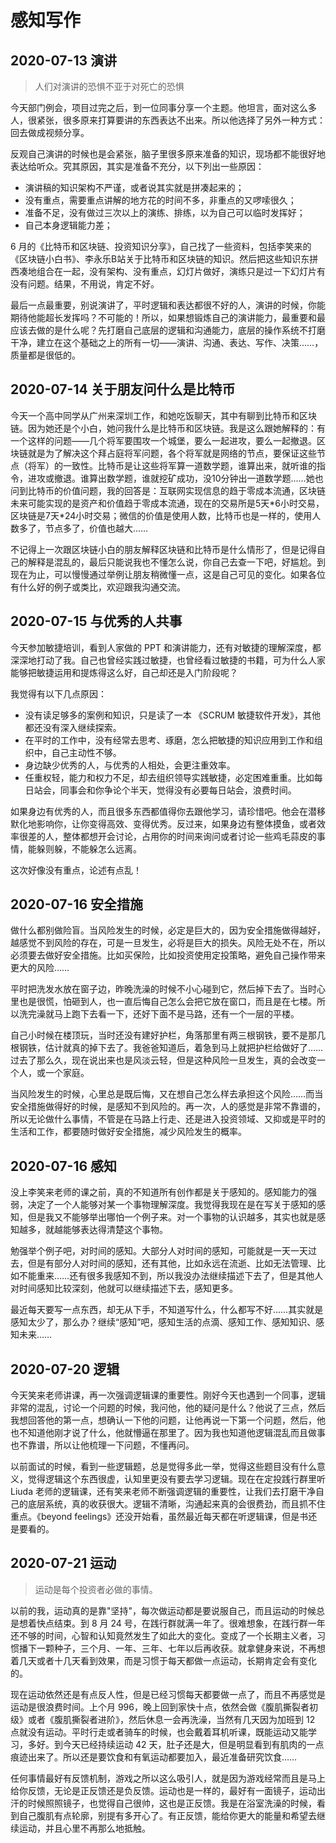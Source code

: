 # 感知写作

## 2020-07-13 演讲

> 人们对演讲的恐惧不亚于对死亡的恐惧

今天部门例会，项目过完之后，到一位同事分享一个主题。他坦言，面对这么多人，很紧张，很多原来打算要讲的东西表达不出来。所以他选择了另外一种方式：回去做成视频分享。

反观自己演讲的时候也是会紧张，脑子里很多原来准备的知识，现场都不能很好地表达给听众。究其原因，其实是准备不充分，以下列出一些原因：

- 演讲稿的知识架构不严谨，或者说其实就是拼凑起来的；
- 没有重点，需要重点讲解的地方花的时间不多，非重点的又啰嗦很久；
- 准备不足，没有做过三次以上的演练、排练，以为自己可以临时发挥好；
- 自己本身逻辑能力差；

6 月的《比特币和区块链、投资知识分享》，自己找了一些资料，包括李笑来的《区块链小白书》、李永乐B站关于比特币和区块链的知识。然后把这些知识东拼西凑地组合在一起，没有架构、没有重点，幻灯片做好，演练只是过一下幻灯片有没有问题。结果，不用说，肯定不好。

最后一点最重要，别说演讲了，平时逻辑和表达都很不好的人，演讲的时候，你能期待他能超长发挥吗？不可能的！所以，如果想锻炼自己的演讲能力，最重要和最应该去做的是什么呢？先打磨自己底层的逻辑和沟通能力，底层的操作系统不打磨干净，建立在这个基础之上的所有一切——演讲、沟通、表达、写作、决策……，质量都是很低的。

## 2020-07-14 关于朋友问什么是比特币

今天一个高中同学从广州来深圳工作，和她吃饭聊天，其中有聊到比特币和区块链。因为她还是个小白，她问我什么是比特币和区块链。我是这么跟她解释的：有一个这样的问题——几个将军要围攻一个城堡，要么一起进攻，要么一起撤退。区块链就是为了解决这个拜占庭将军问题，各个将军就是网络的节点，要保证这些节点（将军）的一致性。比特币是让这些将军算一道数学题，谁算出来，就听谁的指令，进攻或撤退。谁算出数学题，谁就挖矿成功，没10分钟出一道数学题……她也问到比特币的价值问题，我的回答是：互联网实现信息的趋于零成本流通，区块链未来可能实现的是资产和价值趋于零成本流通，现在的交易所是5天\*6小时交易，区块链是7天\*24小时交易；微信的价值是使用人数，比特币也是一样的，使用人数多了，节点多了，价值也越大……

不记得上一次跟区块链小白的朋友解释区块链和比特币是什么情形了，但是记得自己的解释是混乱的，最后只能说我也不懂怎么说，你自己去查一下吧，好尴尬。到现在为止，可以慢慢通过举例让朋友稍微懂一点，这是自己可见的变化。如果各位有什么好的例子或类比，欢迎跟我沟通交流。

## 2020-07-15 与优秀的人共事

今天参加敏捷培训，看到人家做的 PPT 和演讲能力，还有对敏捷的理解深度，都深深地打动了我。自己也曾经实践过敏捷，也曾经看过敏捷的书籍，可为什么人家能够把敏捷运用和提炼得这么好，自己却还是入门阶段呢？

我觉得有以下几点原因：

- 没有读足够多的案例和知识，只是读了一本 《SCRUM 敏捷软件开发》，其他都还没有深入继续探索。
- 在平时的工作中，没有经常去思考、琢磨，怎么把敏捷的知识应用到工作和组织中，自己主动性不够。
- 身边缺少优秀的人，与优秀的人相处，会更注重效率。
- 任重权轻，能力和权力不足，却去组织领导实践敏捷，必定困难重重。比如每日站会，同事会和你争论个半天，觉得没有必要每日站会，浪费时间。

如果身边有优秀的人，而且很多东西都值得你去跟他学习，请珍惜吧。他会在潜移默化地影响你，让你变得高效、变得优秀。反过来，如果身边有整体摸鱼，或者效率很差的人，整体都想开会讨论，占用你的时间来询问或者讨论一些鸡毛蒜皮的事情，能躲则躲，不能躲怎么远离。

这次好像没有重点，论述有点乱！

## 2020-07-16 安全措施

做什么都别做险盲。当风险发生的时候，必定是巨大的，因为安全措施做得越好，越感觉不到风险的存在，可是一旦发生，必将是巨大的损失。风险无处不在，所以必须要去做好安全措施。比如买保险，比如投资使用定投策略，避免自己操作带来更大的风险……

平时把洗发水放在窗子边，昨晚洗澡的时候不小心碰到它，然后掉下去了。当时心里也是很慌，怕砸到人，也一直后悔自己怎么会把它放在窗口，而且是在七楼。所以洗完澡就马上跑下去看一下，还好下面不是马路，还有一个一层的平楼。

自己小时候在楼顶玩，当时还没有建好护栏，角落那里有两三根钢铁，要不是那几根钢铁，估计就真的掉下去了。我爸爸知道后，着急到马上就把护栏给做好了……过去了那么久，现在说出来也是风淡云轻，但是这种风险一旦发生，真的会改变一个人，或一个家庭。

当风险发生的时候，心里总是既后悔，又在想自己怎么样去承担这个风险……而当安全措施做得好的时候，是感知不到风险的。再一次，人的感觉是非常不靠谱的，所以无论做什么事情，不管是在马路上行走、还是进入投资领域、又抑或是平时的生活和工作，都要随时做好安全措施，减少风险发生的概率。

## 2020-07-16 感知

没上李笑来老师的课之前，真的不知道所有创作都是关于感知的。感知能力的强弱，决定了一个人能够对某一个事物理解深度。我觉得我现在是在写关于感知的感知，但是我又不能够举出哪怕一个例子来。对一个事物的认识越多，其实也就是感知越多，就越能够表达得清楚这个事物。

勉强举个例子吧，对时间的感知。大部分人对时间的感知，可能就是一天一天过去，但是有部分人对时间的感知，还有其他，比如永远在流逝、比如无法管理、比如不能重来……还有很多我感知不到，所以我没办法继续描述下去了，但是其他人对时间感知比较深刻，他就可以继续描述下去，感知更多。

最近每天要写一点东西，却无从下手，不知道写什么，什么都写不好……其实就是感知太少了，那么办？继续“感知”吧，感知生活的点滴、感知工作、感知知识、感知未来……

## 2020-07-20 逻辑

今天笑来老师讲课，再一次强调逻辑课的重要性。刚好今天也遇到一个同事，逻辑非常的混乱，讨论一个问题的时候，我问他，他的疑问是什么？他说了三点，然后我想回答他的第一点，想确认一下他的问题，让他再说一下第一个问题，然后，他也不知道他刚才说了什么，他就懵逼在那里了。因为我也知道他逻辑混乱而且做事也不靠谱，所以让他梳理一下问题，不懂再问。

以前面试的时候，看到一些逻辑题，总是觉得多此一举，觉得这些题目没有什么意义，觉得逻辑这个东西很虚，认知里更没有要去学习逻辑。现在在定投践行群里听 Liuda 老师的逻辑课，还有笑来老师不断强调逻辑的重要性，让我们去打磨干净自己的底层系统，真的收获很大。逻辑不清晰，沟通起来真的会很费劲，而且抓不住重点。《beyond feelings》还没开始看，虽然最近每天都在听逻辑课，但是书还是要看的。

## 2020-07-21 运动

> 运动是每个投资者必做的事情。

以前的我，运动真的是靠"坚持"，每次做运动都是要说服自己，而且运动的时候总是想着快点结束。到 8 月 24 号，在践行群就满一年了。很难想象，在践行群一年还不够的时间，心智和认知竟然发生了如此大的变化。变成了一个长期主义者，习惯播下一颗种子，三个月、一年、三年、七年以后再收获。就拿健身来说，不再想着几天或者十几天看到效果，而是习惯于每天都做一点运动，长期肯定会有变化的。

现在运动依然还是有点反人性，但是已经习惯每天都要做一点了，而且不再感觉是运动是很浪费时间。上个月 996，晚上回到家快十点，依然会做《腹肌撕裂者初级》或者《腹肌撕裂者进阶》，然后休息一会再洗澡，当然有几天因为加班到 12 点就没有运动。平时行走或者骑车的时候，也会戴着耳机听课，既能运动又能学习，多好。到今天已经持续运动 42 天，肚子还是大，但是明显看到有肌肉的一点痕迹出来了。所以还是要饮食和有氧运动都要加入，最近准备研究饮食……

任何事情最好有反馈机制，游戏之所以这么吸引人，就是因为游戏经常而且是马上给你反馈，无论是正反馈还是负反馈。运动也是一样的，最好有一面镜子，运动出汗的时候照照镜子，也觉得自己很帅，这也是正反馈。我是在浴室洗澡的时候，看到自己腹肌有点轮廓，别提有多开心了。有正反馈，能给你更大的能量和希望去继续运动，并且心里不再那么地抵触。

